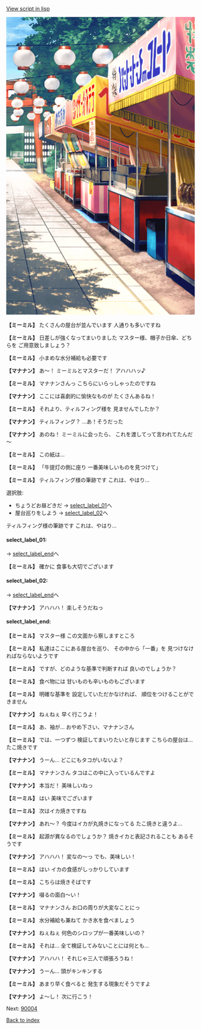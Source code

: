 [View script in lisp](../scripts/202207110.txt)

![SEAsummer_fes_day.png](../images/backgrounds/SEAsummer_fes_day.png)

**【ミーミル】**
たくさんの屋台が並んでいます
人通りも多いですね

**【ミーミル】**
日差しが強くなってまいりました
マスター様、帽子か日傘、どちらを
ご用意致しましょう？

**【ミーミル】**
小まめな水分補給も必要です

**【マナナン】**
あ～！
ミーミルとマスターだ！
アハハハッ♪

**【ミーミル】**
マナナンさんっ
こちらにいらっしゃったのですね

**【マナナン】**
ここには喜劇的に愉快なものが
たくさんあるね！

**【ミーミル】**
それより、ティルフィング様を
見ませんでしたか？

**【マナナン】**
ティルフィング？
…あ！そうだった

**【マナナン】**
あのね！
ミーミルに会ったら、
これを渡してって言われてたんだ～

**【ミーミル】**
この紙は…

**【ミーミル】**
「牛提灯の側に座り
一番美味しいものを見つけて」

**【ミーミル】**
ティルフィング様の筆跡です
これは、やはり…

選択肢:
- ちょうどお昼どきだ → [select_label_01](#select_label_01)へ
- 屋台巡りをしよう → [select_label_02](#select_label_02)へ

ティルフィング様の筆跡です
これは、やはり…

#### select_label_01:
 → [select_label_end](#select_label_end)へ

**【ミーミル】**
確かに
食事も大切でございます

#### select_label_02:
 → [select_label_end](#select_label_end)へ

**【マナナン】**
アハハハ！
楽しそうだねっ

#### select_label_end:

**【ミーミル】**
マスター様
この文面から察しますところ

**【ミーミル】**
私達はここにある屋台を巡り、
その中から「一番」を
見つけなければならないようです

**【ミーミル】**
ですが、どのような基準で判断すれば
良いのでしょうか？

**【ミーミル】**
食べ物には
甘いものも辛いものもございます

**【ミーミル】**
明確な基準を
設定していただかなければ、
順位をつけることができません

**【マナナン】**
ねぇねぇ
早く行こうよ！

**【ミーミル】**
あ、袖が…
おやめ下さい、マナナンさん

**【ミーミル】**
では、一つずつ
検証してまいりたいと存じます
こちらの屋台は…たこ焼きです

**【マナナン】**
うーん…
どこにもタコがいないよ？

**【ミーミル】**
マナナンさん
タコはこの中に入っているんですよ

**【マナナン】**
本当だ！
美味しいねっ

**【ミーミル】**
はい
美味でございます

**【ミーミル】**
次はイカ焼きですね

**【マナナン】**
あれ～？
今度はイカが丸焼きになってる
たこ焼きと違うよ…

**【ミーミル】**
起源が異なるのでしょうか？
焼きイカと表記されることも
あるそうです

**【マナナン】**
アハハハ！
変なの～っ
でも、美味しい！

**【ミーミル】**
はい
イカの食感がしっかりしています

**【ミーミル】**
こちらは焼きそばです

**【マナナン】**
啜るの面白～い！

**【ミーミル】**
マナナンさん
お口の周りが大変なことにっ

**【ミーミル】**
水分補給も兼ねて
かき氷を食べましょう

**【マナナン】**
ねぇねぇ
何色のシロップが一番美味しいの？

**【ミーミル】**
それは…
全て検証してみないことには何とも…

**【マナナン】**
アハハハ！
それじゃ三人で頑張ろうね！

**【マナナン】**
うーん…
頭がキンキンする

**【ミーミル】**
あまり早く食べると
発生する現象だそうですよ

**【マナナン】**
よ～し！
次に行こう！


Next: [90004](90004.md)

[Back to index](index.md)
